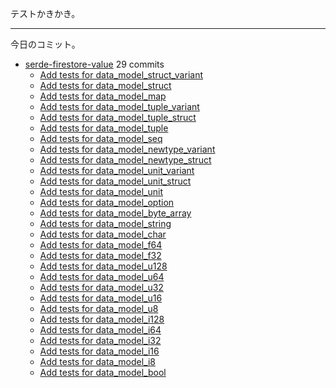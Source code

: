 テストかきかき。

---

今日のコミット。

- [serde-firestore-value](https://github.com/bouzuya/serde-firestore-value) 29 commits
  - [Add tests for data_model_struct_variant](https://github.com/bouzuya/serde-firestore-value/commit/29fbca30faea4adb9677545ab67568b0ccc2b261)
  - [Add tests for data_model_struct](https://github.com/bouzuya/serde-firestore-value/commit/a18b279445b0f7e24e36c5f1a731c4a18870e86f)
  - [Add tests for data_model_map](https://github.com/bouzuya/serde-firestore-value/commit/62b3d4fc46a08c7dd0baf0fdadc4b724d29af7cb)
  - [Add tests for data_model_tuple_variant](https://github.com/bouzuya/serde-firestore-value/commit/7eacf2b416f00c1ba5e6752c9312ab93e4ff1f87)
  - [Add tests for data_model_tuple_struct](https://github.com/bouzuya/serde-firestore-value/commit/d5bddb3fd5bdf3c1cc434ba00f21899222bc76af)
  - [Add tests for data_model_tuple](https://github.com/bouzuya/serde-firestore-value/commit/10e09aa3200432301cb8a2c7e4baac485215c650)
  - [Add tests for data_model_seq](https://github.com/bouzuya/serde-firestore-value/commit/d7322200f7e0edfe086ea9b80e3b9f9108a379a1)
  - [Add tests for data_model_newtype_variant](https://github.com/bouzuya/serde-firestore-value/commit/f5aae5592cefd4d025ca1e8386c479b1afc357c1)
  - [Add tests for data_model_newtype_struct](https://github.com/bouzuya/serde-firestore-value/commit/2b78af92cb365fb4bfb8d3840d3916d9fc5f82b4)
  - [Add tests for data_model_unit_variant](https://github.com/bouzuya/serde-firestore-value/commit/40d13f78b2a70ccd1a5714101e83f68ca44ce8cf)
  - [Add tests for data_model_unit_struct](https://github.com/bouzuya/serde-firestore-value/commit/b95f5174c3052e2e967a2b47351466949e7c71c5)
  - [Add tests for data_model_unit](https://github.com/bouzuya/serde-firestore-value/commit/b48a6be32bc7da106dbefdb391214cf417893f21)
  - [Add tests for data_model_option](https://github.com/bouzuya/serde-firestore-value/commit/3dbbc8b502516ab7fe2e26c0041b51cf4ba3ac1a)
  - [Add tests for data_model_byte_array](https://github.com/bouzuya/serde-firestore-value/commit/efa3ea541016404c3b5c26a2e84496cbf42c1181)
  - [Add tests for data_model_string](https://github.com/bouzuya/serde-firestore-value/commit/54b5870f69808858c0b6420a342ade58596b90cb)
  - [Add tests for data_model_char](https://github.com/bouzuya/serde-firestore-value/commit/cfbc6449f0bd3077ace7fcddf5fd1890052283d3)
  - [Add tests for data_model_f64](https://github.com/bouzuya/serde-firestore-value/commit/7046209a966732ccf6ae3569ca0d106c7016cf90)
  - [Add tests for data_model_f32](https://github.com/bouzuya/serde-firestore-value/commit/260c3f5e60c49af55dda273bb2b1caee2a55faeb)
  - [Add tests for data_model_u128](https://github.com/bouzuya/serde-firestore-value/commit/8855f94427507feb580f5e77d1a9657c2b657020)
  - [Add tests for data_model_u64](https://github.com/bouzuya/serde-firestore-value/commit/730e03e2e73933f42f7602be67b19ef05bd840cb)
  - [Add tests for data_model_u32](https://github.com/bouzuya/serde-firestore-value/commit/ffbc147f5db77e27e595d6294ffc5d3c4ad511f6)
  - [Add tests for data_model_u16](https://github.com/bouzuya/serde-firestore-value/commit/da2951ca54861e473a2878e7f4c2c5a74452b520)
  - [Add tests for data_model_u8](https://github.com/bouzuya/serde-firestore-value/commit/a159e87fab2b986fd51536e26b5195ff2ede6256)
  - [Add tests for data_model_i128](https://github.com/bouzuya/serde-firestore-value/commit/6d22d238e472699e1126a325c63e59ba854fd53b)
  - [Add tests for data_model_i64](https://github.com/bouzuya/serde-firestore-value/commit/73d8151d15ae9f2f33d4b1304f1c8e01066bae44)
  - [Add tests for data_model_i32](https://github.com/bouzuya/serde-firestore-value/commit/1a0e63dded192ba952eba97ca4e91efa2fc21933)
  - [Add tests for data_model_i16](https://github.com/bouzuya/serde-firestore-value/commit/0e658c367bb0d9fe3c2672a439e972784368229d)
  - [Add tests for data_model_i8](https://github.com/bouzuya/serde-firestore-value/commit/cb9c7766e5b5b629f01672ddaf826b04a603d43b)
  - [Add tests for data_model_bool](https://github.com/bouzuya/serde-firestore-value/commit/c435903586a6c637eee82f5f9411d94e4966a118)
